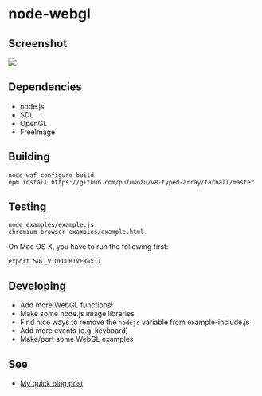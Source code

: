 node-webgl
==========

Screenshot
----------

![](http://brianmckenna.org/blog/static/nodejs_webgl.png)

Dependencies
------------

* node.js
* SDL
* OpenGL
* FreeImage

Building
--------

    node-waf configure build
    npm install https://github.com/pufuwozu/v8-typed-array/tarball/master

Testing
-------

    node examples/example.js
    chromium-browser examples/example.html

On Mac OS X, you have to run the following first:

    export SDL_VIDEODRIVER=x11

Developing
----------

* Add more WebGL functions!
* Make some node.js image libraries
* Find nice ways to remove the `nodejs` variable from example-include.js
* Add more events (e.g. keyboard)
* Make/port some WebGL examples

See
---

* [My quick blog post](http://brianmckenna.org/blog/nodejs_webgl)
